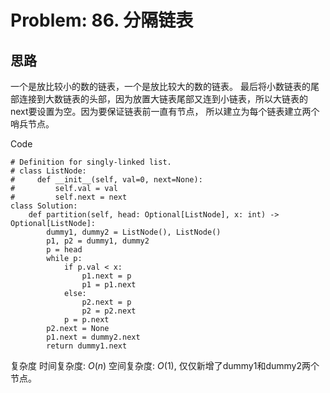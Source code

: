 # Problem: 86. 分隔链表

## 思路
一个是放比较小的数的链表，一个是放比较大的数的链表。
最后将小数链表的尾部连接到大数链表的头部，因为放置大链表尾部又连到小链表，所以大链表的next要设置为空。因为要保证链表前一直有节点，
所以建立为每个链表建立两个哨兵节点。

Code
``` Python3
# Definition for singly-linked list.
# class ListNode:
#     def __init__(self, val=0, next=None):
#         self.val = val
#         self.next = next
class Solution:
    def partition(self, head: Optional[ListNode], x: int) -> Optional[ListNode]:
        dummy1, dummy2 = ListNode(), ListNode()
        p1, p2 = dummy1, dummy2
        p = head
        while p:
            if p.val < x:
                p1.next = p
                p1 = p1.next
            else:
                p2.next = p
                p2 = p2.next
            p = p.next
        p2.next = None
        p1.next = dummy2.next
        return dummy1.next
```

复杂度
时间复杂度: $O(n)$
空间复杂度: $O(1)$, 仅仅新增了dummy1和dummy2两个节点。